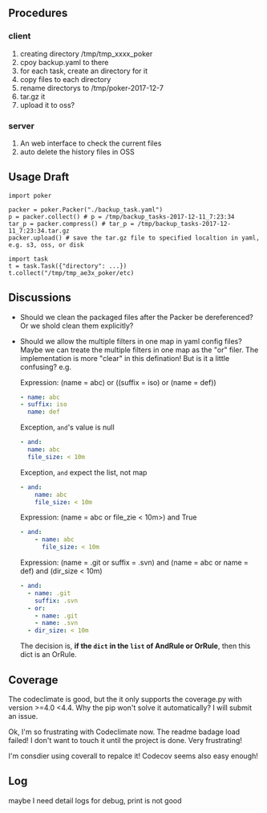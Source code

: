
## Procedures

### client
 1. creating directory /tmp/tmp_xxxx_poker
 2. cpoy backup.yaml to there
 3. for each task, create an directory for it
 4. copy files to each directory
 5. rename directorys to /tmp/poker-2017-12-7
 6. tar.gz it 
 7. upload it to oss?


### server
 1. An web interface to check the current files
 2. auto delete the history files in OSS


## Usage Draft

~~~
import poker

packer = poker.Packer("./backup_task.yaml")
p = packer.collect() # p = /tmp/backup_tasks-2017-12-11_7:23:34
tar_p = packer.compress() # tar_p = /tmp/backup_tasks-2017-12-11_7:23:34.tar.gz
packer.upload() # save the tar.gz file to specified localtion in yaml, e.g. s3, oss, or disk
~~~

~~~
import task
t = task.Task({"directory": ...})
t.collect("/tmp/tmp_ae3x_poker/etc)
~~~

## Discussions

- Should we clean the packaged files after the Packer be dereferenced? Or we shold clean them explicitly?

- Should we allow the multiple filters in one map in yaml config files?
  Maybe we can treate the multiple filters in one map as the "or" filer. The implementation is more "clear" in this defination! But is it a little confusing? e.g.

  Expression: (name = abc) or ((suffix = iso) or (name = def))
  ~~~yaml
  - name: abc
  - suffix: iso
    name: def
  ~~~

  Exception, `and`'s value is null
  ~~~yaml
  - and:
    name: abc
    file_size: < 10m
  ~~~

  Exception, `and` expect the list, not map
  ~~~yaml
  - and:
      name: abc
      file_size: < 10m
  ~~~

  Expression: (name = abc or file_zie < 10m>) and True
  ~~~yaml
  - and:
      - name: abc
        file_size: < 10m
  ~~~ 
  
  Expression: (name = .git or suffix = .svn) and (name = abc or name = def) and (dir_size < 10m)
  ~~~yaml
  - and:
    - name: .git
      suffix: .svn
    - or:
      - name: .git
      - name: .svn
    - dir_size: < 10m
  ~~~

  The decision is, **if the `dict` in the `list` of AndRule or OrRule**, then this dict is an OrRule.

## Coverage 

The codeclimate is good, but the it only supports the coverage.py with version >=4.0 <4.4. Why the pip won't solve it automatically? I will submit an issue.

Ok, I'm so frustrating with Codeclimate now. The readme badage load failed! I don't want to touch it until the project is done. Very frustrating!

I'm consdier using coverall to repalce it! Codecov seems also easy enough!


## Log

maybe I need detail logs for debug, print is not good

